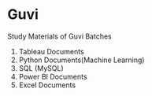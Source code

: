 # Guvi
Study Materials of Guvi Batches
1. Tableau Documents
2. Python Documents(Machine Learning)
3. SQL (MySQL)
4. Power BI Documents
5. Excel Documents
